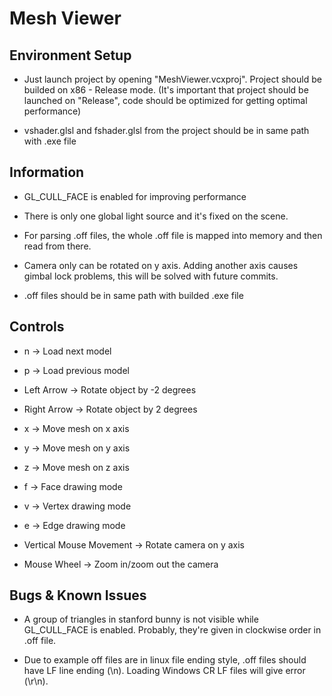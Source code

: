 # Mesh Viewer

Environment Setup
--------------------
- Just launch project by opening "MeshViewer.vcxproj". Project should be builded on x86 - Release mode. (It's important
that project should be launched on "Release", code should be optimized for getting optimal performance)

- vshader.glsl and fshader.glsl from the project should be in same path with .exe file


Information
---------------
- GL_CULL_FACE is enabled for improving performance

- There is only one global light source and it's fixed on the scene.

- For parsing .off files, the whole .off file is mapped into memory and then read from there.

- Camera only can be rotated on y axis. Adding another axis causes gimbal lock problems, this will be solved with future commits.

- .off files should be in same path with builded .exe file


Controls
------------
- n -> Load next model

- p -> Load previous model

- Left Arrow -> Rotate object by -2 degrees

- Right Arrow -> Rotate object by 2 degrees

- x -> Move mesh on x axis

- y -> Move mesh on y axis

- z -> Move mesh on z axis

- f -> Face drawing mode

- v -> Vertex drawing mode

- e -> Edge drawing mode

- Vertical Mouse Movement -> Rotate camera on y axis

- Mouse Wheel -> Zoom in/zoom out the camera



Bugs & Known Issues
-----------------------
- A group of triangles in stanford bunny is not visible while GL_CULL_FACE is enabled. Probably, they're given in clockwise order in .off file.

- Due to example off files are in linux file ending style, .off files should have LF line ending (\n). Loading Windows CR LF files will give error (\r\n).
